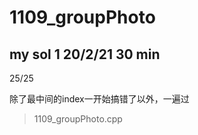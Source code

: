 # 1109_groupPhoto

## my sol 1     20/2/21     30 min

25/25

除了最中间的index一开始搞错了以外，一遍过

> 1109_groupPhoto.cpp